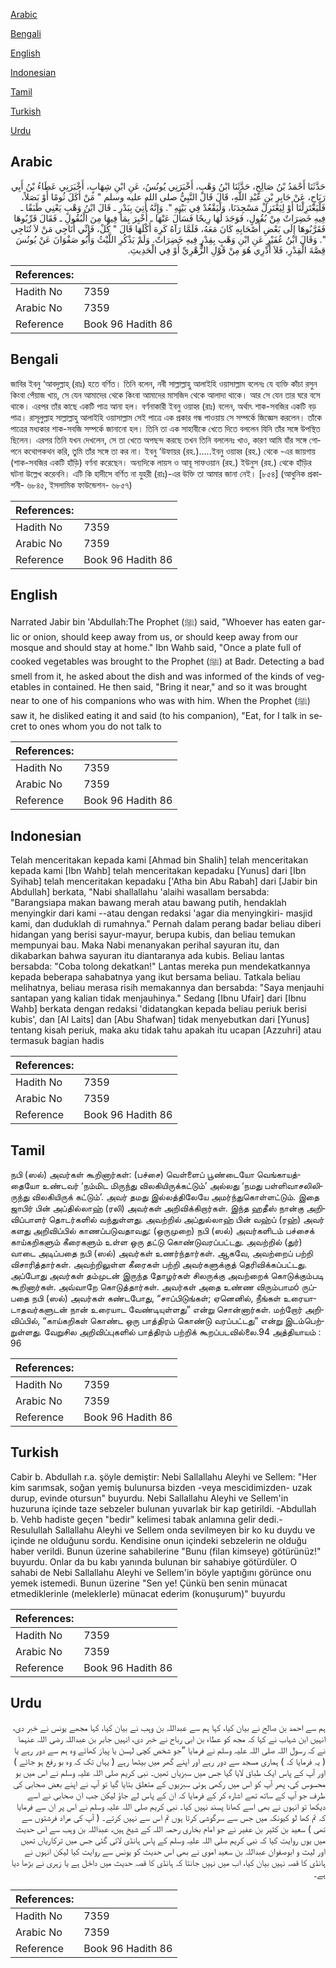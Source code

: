 [Arabic](#arabic)

[Bengali](#bengali)

[English](#english)

[Indonesian](#indonesian)

[Tamil](#tamil)

[Turkish](#turkish)

[Urdu](#urdu)

## Arabic


<div dir="rtl" lang="ar" style={{fontSize:'larger',backgroundColor:'#f8f9fa',padding:20}}>
حَدَّثَنَا أَحْمَدُ بْنُ صَالِحٍ، حَدَّثَنَا ابْنُ وَهْبٍ، أَخْبَرَنِي يُونُسُ، عَنِ ابْنِ شِهَابٍ، أَخْبَرَنِي عَطَاءُ بْنُ أَبِي رَبَاحٍ، عَنْ جَابِرِ بْنِ عَبْدِ اللَّهِ، قَالَ قَالَ النَّبِيُّ صلى الله عليه وسلم ‏"‏ مَنْ أَكَلَ ثُومًا أَوْ بَصَلاً، فَلْيَعْتَزِلْنَا أَوْ لِيَعْتَزِلْ مَسْجِدَنَا، وَلْيَقْعُدْ فِي بَيْتِهِ ‏"‏‏.‏ وَإِنَّهُ أُتِيَ بِبَدْرٍ ـ قَالَ ابْنُ وَهْبٍ يَعْنِي طَبَقًا ـ فِيهِ خَضِرَاتٌ مِنْ بُقُولٍ، فَوَجَدَ لَهَا رِيحًا فَسَأَلَ عَنْهَا ـ أُخْبِرَ بِمَا فِيهَا مِنَ الْبُقُولِ ـ فَقَالَ قَرِّبُوهَا فَقَرَّبُوهَا إِلَى بَعْضِ أَصْحَابِهِ كَانَ مَعَهُ، فَلَمَّا رَآهُ كَرِهَ أَكْلَهَا قَالَ ‏"‏ كُلْ، فَإِنِّي أُنَاجِي مَنْ لاَ تُنَاجِي ‏"‏‏.‏ وَقَالَ ابْنُ عُفَيْرٍ عَنِ ابْنِ وَهْبٍ بِقِدْرٍ فِيهِ خَضِرَاتٌ‏.‏ وَلَمْ يَذْكُرِ اللَّيْثُ وَأَبُو صَفْوَانَ عَنْ يُونُسَ قِصَّةَ الْقِدْرِ، فَلاَ أَدْرِي هُوَ مِنْ قَوْلِ الزُّهْرِيِّ أَوْ فِي الْحَدِيثِ‏.‏
</div>
<div style={{backgroundColor:'#f8f9fa',padding:20, marginBottom: 10}}><table> <thead> <tr> <th>References:</th> <th></th> </tr> </thead> <tbody><tr><td>Hadith No</td><td>7359</td></tr><tr><td>Arabic No</td><td>7359</td></tr><tr><td>Reference</td><td>Book 96 Hadith 86</td></tr></tbody></table></div>

## Bengali


<div dir="ltr" lang="bn" style={{fontSize:'larger',backgroundColor:'#f8f9fa',padding:20}}>
জাবির ইবনু ‘আবদুল্লাহ্ (রাঃ) হতে বর্ণিত। তিনি বলেন, নবী সাল্লাল্লাহু আলাইহি ওয়াসাল্লাম বলেনঃ যে ব্যক্তি কাঁচা রসুন কিংবা পেঁয়াজ খায়, সে যেন আমাদের থেকে কিংবা আমাদের মাসজিদ থেকে আলাদা থাকে। আর সে যেন তার ঘরে বসে থাকে। এরপর তাঁর কাছে একটি পাত্র আনা হল। বর্ণনাকারী ইবনু ওয়াহ্ব (রাঃ) বলেন, অর্থাৎ শাক-সবজির একটি বড় পাত্র। রাসূলুল্লাহ সাল্লাল্লাহু আলাইহি ওয়াসাল্লাম সেই পাত্রে এক প্রকার গন্ধ পাওয়ায় সে সম্পর্কে জিজ্ঞেস করলেন। তাঁকে পাত্রের মধ্যকার শাক-সবজি সম্পর্কে জানানো হল। তিনি তা এক সাহাবীকে খেতে দিতে বললেন যিনি তাঁর সঙ্গে উপস্থিত ছিলেন। এরপর তিনি যখন দেখলেন, সে তা খেতে অপছন্দ করছে তখন তিনি বললেনঃ খাও, কারণ আমি যাঁর সঙ্গে গোপনে কথোপকথন করি, তুমি তাঁর সঙ্গে তা কর না। ইবনু ‘উফায়র (রহ.).....ইবনু ওয়াহ্ব (রহ.) থেকে -এর জায়গায় (শাক-সবজির একটি হাঁড়ি) বর্ণনা করেছেন। অন্যদিকে লায়স ও আবূ সাফওয়ান (রহ.) ইউনুস (রহ.) থেকে হাঁড়ির ঘটনা উল্লেখ করেননি। এটি কি হাদীসে বর্ণিত না যুহরী (রাঃ)-এর উক্তি তা আমার জানা নেই। [৮৫৪] (আধুনিক প্রকাশনী- ৬৮৪৫, ইসলামিক ফাউন্ডেশন- ৬৮৫৭)
</div>
<div style={{backgroundColor:'#f8f9fa',padding:20, marginBottom: 10}}><table> <thead> <tr> <th>References:</th> <th></th> </tr> </thead> <tbody><tr><td>Hadith No</td><td>7359</td></tr><tr><td>Arabic No</td><td>7359</td></tr><tr><td>Reference</td><td>Book 96 Hadith 86</td></tr></tbody></table></div>

## English


<div dir="ltr" lang="en" style={{fontSize:'larger',backgroundColor:'#f8f9fa',padding:20}}>
Narrated Jabir bin 'Abdullah:The Prophet (ﷺ) said, "Whoever has eaten garlic or onion, should keep away from us, or should keep away from our mosque and should stay at home." Ibn Wahb said, "Once a plate full of cooked vegetables was brought to the Prophet (ﷺ) at Badr. Detecting a bad smell from it, he asked about the dish and was informed of the kinds of vegetables in contained. He then said, "Bring it near," and so it was brought near to one of his companions who was with him. When the Prophet (ﷺ) saw it, he disliked eating it and said (to his companion), "Eat, for I talk in secret to ones whom you do not talk to
</div>
<div style={{backgroundColor:'#f8f9fa',padding:20, marginBottom: 10}}><table> <thead> <tr> <th>References:</th> <th></th> </tr> </thead> <tbody><tr><td>Hadith No</td><td>7359</td></tr><tr><td>Arabic No</td><td>7359</td></tr><tr><td>Reference</td><td>Book 96 Hadith 86</td></tr></tbody></table></div>

## Indonesian


<div dir="ltr" lang="id" style={{fontSize:'larger',backgroundColor:'#f8f9fa',padding:20}}>
Telah menceritakan kepada kami [Ahmad bin Shalih] telah menceritakan kepada kami [Ibn Wahb] telah menceritakan kepadaku [Yunus] dari [Ibn Syihab] telah menceritakan kepadaku ['Atha bin Abu Rabah] dari [Jabir bin Abdullah] berkata, "Nabi shallallahu 'alaihi wasallam bersabda: "Barangsiapa makan bawang merah atau bawang putih, hendaklah menyingkir dari kami --atau dengan redaksi 'agar dia menyingkiri- masjid kami, dan duduklah di rumahnya." Pernah dalam perang badar beliau diberi hidangan yang berisi sayur-mayur, berupa kubis, dan beliau temukan mempunyai bau. Maka Nabi menanyakan perihal sayuran itu, dan dikabarkan bahwa sayuran itu diantaranya ada kubis. Beliau lantas bersabda: "Coba tolong dekatkan!" Lantas mereka pun mendekatkannya kepada beberapa sahabatnya yang ikut bersama beliau. Tatkala beliau melihatnya, beliau merasa risih memakannya dan bersabda: "Saya menjauhi santapan yang kalian tidak menjauhinya." Sedang [Ibnu Ufair] dari [Ibnu Wahb] berkata dengan redaksi 'didatangkan kepada beliau periuk berisi kubis', dan [Al Laits] dan [Abu Shafwan] tidak menyebutkan dari [Yunus] tentang kisah periuk, maka aku tidak tahu apakah itu ucapan [Azzuhri] atau termasuk bagian hadis
</div>
<div style={{backgroundColor:'#f8f9fa',padding:20, marginBottom: 10}}><table> <thead> <tr> <th>References:</th> <th></th> </tr> </thead> <tbody><tr><td>Hadith No</td><td>7359</td></tr><tr><td>Arabic No</td><td>7359</td></tr><tr><td>Reference</td><td>Book 96 Hadith 86</td></tr></tbody></table></div>

## Tamil


<div dir="ltr" lang="ta" style={{fontSize:'larger',backgroundColor:'#f8f9fa',padding:20}}>
நபி (ஸல்) அவர்கள் கூறினார்கள்: (பச்சை) வெள்ளைப் பூண்டையோ வெங்காயத்தையோ உண்டவர் ‘நம்மிட மிருந்து விலகியிருக்கட்டும்’ அல்லது ‘நமது பள்ளிவாசலிலிருந்து விலகியிருக் கட்டும்’. அவர் தமது இல்லத்திலேயே அமர்ந்துகொள்ளட்டும். இதை ஜாபிர் பின் அப்தில்லாஹ் (ரலி) அவர்கள் அறிவிக்கிறார்கள். இந்த ஹதீஸ் நான்கு அறிவிப்பாளர் தொடர்களில் வந்துள்ளது. அவற்றில் அப்துல்லாஹ் பின் வஹ்ப் (ரஹ்) அவர் களது அறிவிப்பில் காணப்படுவதாவது: (ஒருமுறை) நபி (ஸல்) அவர்களிடம் பச்சைக் காய்கறிகளும் கீரைகளும் உள்ள ஒரு தட்டு கொண்டுவரப்பட்டது. அவற்றில் (துர்) வாடை அடிப்பதை நபி (ஸல்) அவர்கள் உணர்ந்தார்கள். ஆகவே, அவற்றைப் பற்றி விசாரித்தார்கள். அவற்றிலுள்ள கீரைகள் பற்றி அவர்களுக்குத் தெரிவிக்கப்பட்டது. அப்போது அவர்கள் தம்முடன் இருந்த தோழர்கள் சிலருக்கு அவற்றைக் கொடுக்கும்படி கூறினார்கள். அவ்வாறே கொடுத்தார்கள். அவர்கள் அதை உண்ண விரும்பாமó ருப்பதை நபி (ஸல்) அவர்கள் கண்டபோது, “சாப்பிடுங்கள்; ஏனெனில், நீங்கள் உரையாடாதவர்களுடன் நான் உரையாட வேண்டியுள்ளது” என்று சொன்னார்கள். மற்றோர் அறிவிப்பில், “காய்கறிகள் கொண்ட ஒரு பாத்திரம் கொண்டு வரப்பட்டது” என்று இடம்பெற்றுள்ளது. வேறுசில அறிவிப்புகளில் பாத்திரம் பற்றிக் கூறப்படவில்லை.94 அத்தியாயம் : 96
</div>
<div style={{backgroundColor:'#f8f9fa',padding:20, marginBottom: 10}}><table> <thead> <tr> <th>References:</th> <th></th> </tr> </thead> <tbody><tr><td>Hadith No</td><td>7359</td></tr><tr><td>Arabic No</td><td>7359</td></tr><tr><td>Reference</td><td>Book 96 Hadith 86</td></tr></tbody></table></div>

## Turkish


<div dir="ltr" lang="tr" style={{fontSize:'larger',backgroundColor:'#f8f9fa',padding:20}}>
Cabir b. Abdullah r.a. şöyle demiştir: Nebi Sallallahu Aleyhi ve Sellem: "Her kim sarımsak, soğan yemiş bulunursa bizden -veya mescidimizden- uzak durup, evinde otursun" buyurdu. Nebi Sallallahu Aleyhi ve Sellem'in huzuruna içinde taze sebzeler bulunan yuvarlak bir kap getirildi. -Abdullah b. Vehb hadiste geçen "bedir" kelimesi tabak anlamına gelir dedi.- Resulullah Sallallahu Aleyhi ve Sellem onda sevilmeyen bir ko ku duydu ve içinde ne olduğunu sordu. Kendisine onun içindeki sebzelerin ne olduğu haber verildi. Bunun üzerine sahabilerine "Bunu (filan kimseye) götürünüz!" buyurdu. Onlar da bu kabı yanında bulunan bir sahabiye götürdüler. O sahabi de Nebi Sallallahu Aleyhi ve Sellem'in böyle yaptığını görünce onu yemek istemedi. Bunun üzerine "Sen ye! Çünkü ben senin münacat etmediklerinle (meleklerle) münacat ederim (konuşurum)" buyurdu
</div>
<div style={{backgroundColor:'#f8f9fa',padding:20, marginBottom: 10}}><table> <thead> <tr> <th>References:</th> <th></th> </tr> </thead> <tbody><tr><td>Hadith No</td><td>7359</td></tr><tr><td>Arabic No</td><td>7359</td></tr><tr><td>Reference</td><td>Book 96 Hadith 86</td></tr></tbody></table></div>

## Urdu


<div dir="rtl" lang="ur" style={{fontSize:'larger',backgroundColor:'#f8f9fa',padding:20}}>
ہم سے احمد بن صالح نے بیان کیا، کہا ہم سے عبداللہ بن وہب نے بیان کیا، کہا مجھے یونس نے خبر دی، انہیں ابن شہاب نے کہا کہ مجھ کو عطاء بن ابی رباح نے خبر دی، انہیں جابر بن عبداللہ رضی اللہ عنہما نے کہ رسول اللہ صلی اللہ علیہ وسلم نے فرمایا ”جو شخص کچی لہسن یا پیاز کھائے وہ ہم سے دور رہے یا ( یہ فرمایا کہ ) ہماری مسجد سے دور رہے اور اپنے گھر میں بیٹھا رہے ( یہاں تک کہ وہ بو رفع ہو جائے ) اور آپ کے پاس ایک طباق لایا گیا جس میں سبزیاں تھیں۔ نبی کریم صلی اللہ علیہ وسلم نے اس میں بو محسوس کی، پھر آپ کو اس میں رکھی ہوئی سبزیوں کے متعلق بتایا گیا تو آپ نے اپنے بعض صحابی کی طرف جو آپ کے ساتھ تھے اشارہ کر کے فرمایا کہ ان کے پاس لے جاؤ لیکن جب ان صحابی نے اسے دیکھا تو انہوں نے بھی اسے کھانا پسند نہیں کیا۔ نبی کریم صلی اللہ علیہ وسلم نے اس پر ان سے فرمایا کہ تم کھا لو کیونکہ میں جس سے سرگوشی کرتا ہوں تم اس سے نہیں کرتے۔ ( آپ کی مراد فرشتوں سے تھی ) سعید بن کثیر بن عفیر نے جو امام بخاری رحمہ اللہ کے شیخ ہیں، عبداللہ بن وہب سے اس حدیث میں یوں روایت کیا کہ نبی کریم صلی اللہ علیہ وسلم کے پاس ہانڈی لائی گئی جس میں ترکاریاں تھیں اور لیث و ابوصفوان عبداللہ بن سعید اموی نے بھی اس حدیث کو یونس سے روایت کیا لیکن انہوں نے ہانڈی کا قصہ نہیں بیان کیا، اب میں نہیں جانتا کہ ہانڈی کا قصہ حدیث میں داخل ہے یا زہری نے بڑھا دیا ہے۔
</div>
<div style={{backgroundColor:'#f8f9fa',padding:20, marginBottom: 10}}><table> <thead> <tr> <th>References:</th> <th></th> </tr> </thead> <tbody><tr><td>Hadith No</td><td>7359</td></tr><tr><td>Arabic No</td><td>7359</td></tr><tr><td>Reference</td><td>Book 96 Hadith 86</td></tr></tbody></table></div>